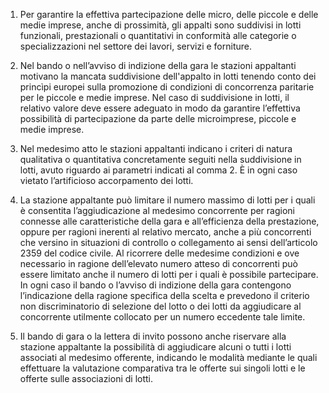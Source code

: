 1. Per garantire la effettiva partecipazione delle micro, delle piccole e delle medie imprese, anche di prossimità, gli appalti sono suddivisi in lotti funzionali, prestazionali o quantitativi in conformità alle categorie o specializzazioni nel settore dei lavori, servizi e forniture.

2. Nel bando o nell’avviso di indizione della gara le stazioni appaltanti motivano la mancata suddivisione dell'appalto in lotti tenendo conto dei princìpi europei sulla promozione di condizioni di concorrenza paritarie per le piccole e medie imprese. Nel caso di suddivisione in lotti, il relativo valore deve essere adeguato in modo da garantire l’effettiva possibilità di partecipazione da parte delle microimprese, piccole e medie imprese.

3. Nel medesimo atto le stazioni appaltanti indicano i criteri di natura qualitativa o quantitativa concretamente seguiti nella suddivisione in lotti, avuto riguardo ai parametri indicati al comma 2. È in ogni caso vietato l’artificioso accorpamento dei lotti.

4. La stazione appaltante può limitare il numero massimo di lotti per i quali è consentita l’aggiudicazione al medesimo concorrente per ragioni connesse alle caratteristiche della gara e all’efficienza della prestazione, oppure per ragioni inerenti al relativo mercato, anche a più concorrenti che versino in situazioni di controllo o collegamento ai sensi dell’articolo 2359 del codice civile. Al ricorrere delle medesime condizioni e ove necessario in ragione dell’elevato numero atteso di concorrenti può essere limitato anche il numero di lotti per i quali è possibile partecipare. In ogni caso il bando o l’avviso di indizione della gara contengono l’indicazione della ragione specifica della scelta e prevedono il criterio non discriminatorio di selezione del lotto o dei lotti da aggiudicare al concorrente utilmente collocato per un numero eccedente tale limite.

5. Il bando di gara o la lettera di invito possono anche riservare alla stazione appaltante la possibilità di aggiudicare alcuni o tutti i lotti associati al medesimo offerente, indicando le modalità mediante le quali effettuare la valutazione comparativa tra le offerte sui singoli lotti e le offerte sulle associazioni di lotti.